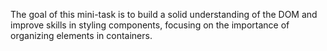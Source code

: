 The goal of this mini-task is to build a solid understanding of the DOM and improve skills in styling components, focusing on the importance of organizing elements in containers.
